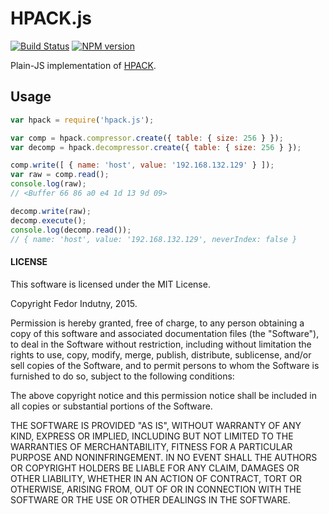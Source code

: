 # HPACK.js

[![Build Status](https://secure.travis-ci.org/indutny/hpack.js.png)](http://travis-ci.org/indutny/hpack.js)
[![NPM version](https://badge.fury.io/js/hpack.js.svg)](http://badge.fury.io/js/hpack.js)

Plain-JS implementation of [HPACK][0].

## Usage

```javascript
var hpack = require('hpack.js');

var comp = hpack.compressor.create({ table: { size: 256 } });
var decomp = hpack.decompressor.create({ table: { size: 256 } });

comp.write([ { name: 'host', value: '192.168.132.129' } ]);
var raw = comp.read();
console.log(raw);
// <Buffer 66 86 a0 e4 1d 13 9d 09>

decomp.write(raw);
decomp.execute();
console.log(decomp.read());
// { name: 'host', value: '192.168.132.129', neverIndex: false }
```

#### LICENSE

This software is licensed under the MIT License.

Copyright Fedor Indutny, 2015.

Permission is hereby granted, free of charge, to any person obtaining a
copy of this software and associated documentation files (the
"Software"), to deal in the Software without restriction, including
without limitation the rights to use, copy, modify, merge, publish,
distribute, sublicense, and/or sell copies of the Software, and to permit
persons to whom the Software is furnished to do so, subject to the
following conditions:

The above copyright notice and this permission notice shall be included
in all copies or substantial portions of the Software.

THE SOFTWARE IS PROVIDED "AS IS", WITHOUT WARRANTY OF ANY KIND, EXPRESS
OR IMPLIED, INCLUDING BUT NOT LIMITED TO THE WARRANTIES OF
MERCHANTABILITY, FITNESS FOR A PARTICULAR PURPOSE AND NONINFRINGEMENT. IN
NO EVENT SHALL THE AUTHORS OR COPYRIGHT HOLDERS BE LIABLE FOR ANY CLAIM,
DAMAGES OR OTHER LIABILITY, WHETHER IN AN ACTION OF CONTRACT, TORT OR
OTHERWISE, ARISING FROM, OUT OF OR IN CONNECTION WITH THE SOFTWARE OR THE
USE OR OTHER DEALINGS IN THE SOFTWARE.

[0]: https://tools.ietf.org/html/rfc7541
